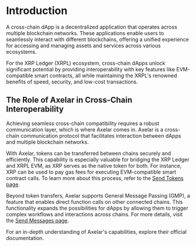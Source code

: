 # Introduction

A cross-chain dApp is a decentralized application that operates across multiple blockchain networks. These applications enable users to seamlessly interact with different blockchains, offering a unified experience for accessing and managing assets and services across various ecosystems.

For the XRP Ledger (XRPL) ecosystem, cross-chain dApps unlock significant potential by providing interoperability with key features like EVM-compatible smart contracts, all while maintaining the XRPL's renowned benefits of speed, security, and low-cost transactions.

## The Role of Axelar in Cross-Chain Interoperability

Achieving seamless cross-chain compatibility requires a robust communication layer, which is where Axelar comes in. Axelar is a cross-chain communication protocol that facilitates interaction between dApps and multiple blockchain networks.

With Axelar, tokens can be transferred between chains securely and efficiently. This capability is especially valuable for bridging the XRP Ledger and XRPL EVM, as XRP serves as the native token for both. For instance, XRP can be used to pay gas fees for executing EVM-compatible smart contract calls. To learn more about this process, refer to the [Send Tokens page](https://docs.axelar.network/developers/guides/send-tokens).

Beyond token transfers, Axelar supports General Message Passing (GMP), a feature that enables direct function calls on other connected chains. This functionality expands the possibilities for dApps by allowing them to trigger complex workflows and interactions across chains. For more details, visit the [Send Messages page](https://docs.axelar.network/developers/guides/gmp).

For an in-depth understanding of Axelar's capabilities, explore their official documentation.